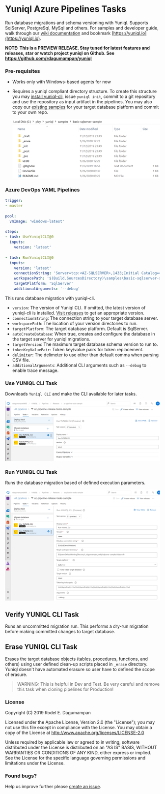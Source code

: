 # Yuniql Azure Pipelines Tasks

Run database migrations and schema versioning with Yuniql. Supports SqlServer, PostgreSql, MySql and others. For samples and developer guide, walk through our [wiki documentation](https://github.com/rdagumampan/yuniql/wiki) and bookmark [https://yuniql.io](https://yuniql.io).

**NOTE: This is a PREVIEW RELEASE. Stay tuned for latest features and releases, star or watch project yuniql on Github. See  https://github.com/rdagumampan/yuniql**

### Pre-requisites
* Works only with Windows-based agents for now
* Requires a yuniql compliant directory structure. To create this structure you may [install yuniql-cli](https://github.com/rdagumampan/yuniql/wiki/Install-yuniql), issue `yuniql init`, commit to a git repository and use the repository as input artifact in the pipelines. You may also copy our [existing samples](https://github.com/rdagumampan/yuniql/tree/master/samples) for your target database platform and commit to your own repo.

  ![](images/yuniql-init.png)

### Azure DevOps YAML Pipelines

``` yaml
trigger:
- master

pool:
  vmImage: 'windows-latest'

steps:
- task: UseYuniqlCLI@0
  inputs:
    version: 'latest'

- task: RunYuniqlCLI@0
  inputs:
    version: 'latest'
    connectionString: 'Server=tcp:<AZ-SQLSERVER>,1433;Initial Catalog=<AZ-SQLDB>;User ID=<USERID>;Password=<PASSWORD>;Encrypt=True;TrustServerCertificate=False;Connection Timeout=30;'
    workspacePath: '$(Build.SourcesDirectory)\samples\basic-sqlserver-sample'
    targetPlatform: 'SqlServer'
    additionalArguments: '--debug'
```

This runs database migration with yuniql-cli.
* `version`: The version of Yuniql CLI. If omitted, the latest version of yuniql-cli is installed. [Visit releases](https://github.com/rdagumampan/yuniql/releases) to get an appropriate version. 
* `connectionString`: The connection string to your target database server.
* `workspacePath`: The location of your version directories to run.
* `targetPlatform`: The target database platform. Default is SqlServer.
* `autoCreateDatabase`: When true, creates and configure the database in the target server for yuniql migrations.
* `targetVersion`: The maximum target database schema version to run to.
* `tokenKeyValuePair`: Token key/value pairs for token replacement.
* `delimiter`: The delimeter to use other than default comma when parsing CSV file.
* `additionalArguments`: Additional CLI arguments such as `--debug` to enable trace message.

### Use YUNIQL CLI Task
Downloads `Yuniql CLI` and make the CLI available for later tasks.

  ![](images/yuniql-install.png)

### Run YUNIQL CLI Task
Runs the database migration based of defined execution parameters.

  ![](images/yuniql-run.png)

## Verify YUNIQL CLI Task
Runs an uncommitted migration run. This performs a dry-run migration before making committed changes to target database.

## Erase YUNIQL CLI Task
Erases the target database objects (tables, procedures, functions, and others) using user defined clean-up scripts placed in `_erase` directory. Yuniql doesn't have automated erasure so user have to defined the scope of erasure. 

>WARNING: This is helpful in Dev and Test. Be very careful and remove this task when cloning pipelines for Production!

### License
Copyright (C) 2019 Rodel E. Dagumampan

Licensed under the Apache License, Version 2.0 (the "License"); you may not use this file except in compliance with the License. You may obtain a copy of the License at http://www.apache.org/licenses/LICENSE-2.0

Unless required by applicable law or agreed to in writing, software distributed under the License is distributed on an "AS IS" BASIS, WITHOUT WARRANTIES OR CONDITIONS OF ANY KIND, either express or implied. See the License for the specific language governing permissions and limitations under the License.

### Found bugs?

Help us improve further please [create an issue](https://github.com/rdagumampan/yuniql/issues/new).